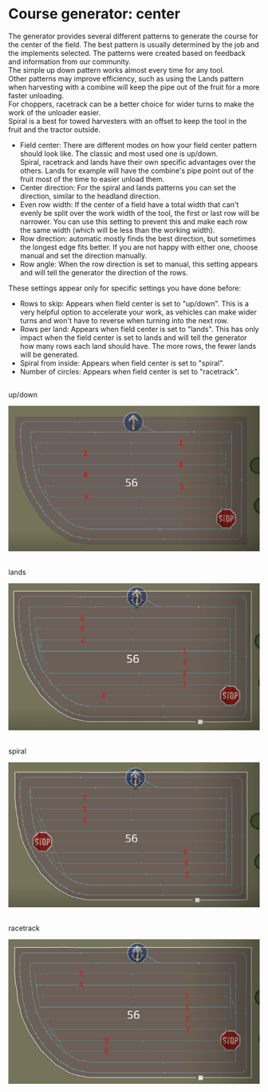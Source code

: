 # Course generator: center
  
The generator provides several different patterns to generate the course for the center of the field. The best pattern is usually determined by the job and the implements selected. The patterns were created based on feedback and information from our community.  
The simple up down pattern works almost every time for any tool.   
Other patterns may improve efficiency, such as using the Lands pattern when harvesting with a combine will keep the pipe out of the fruit for a more faster unloading.  
For choppers, racetrack can be a better choice for wider turns to make the work of the unloader easier.  
Spiral is a best for towed harvesters with an offset to keep the tool in the fruit and the tractor outside.  


  
- Field center: There are different modes on how your field center pattern should look like. The classic and most used one is up/down.  
Spiral, racetrack and lands have their own specific advantages over the others. Lands for example will have the combine's pipe point out of the fruit most of the time to easier unload them.  
- Center direction: For the spiral and lands patterns you can set the direction, similar to the headland direction.  
- Even row width: If the center of a field have a total width that can't evenly be split over the work width of the tool, the first or last row will be narrower. You can use this setting to prevent this and make each row the same width (which will be less than the working width).  
- Row direction: automatic mostly finds the best direction, but sometimes the longest edge fits better. If you are not happy with either one, choose manual and set the direction manually.  
- Row angle: When the row direction is set to manual, this setting appears and will tell the generator the direction of the rows.  
  
These settings appear only for specific settings you have done before:  
- Rows to skip: Appears when field center is set to "up/down". This is a very helpful option to accelerate your work, as vehicles can make wider turns and won't have to reverse when turning into the next row.  
- Rows per land: Appears when field center is set to "lands". This has only impact when the field center is set to lands and will tell the generator how many rows each land should have. The more rows, the fewer lands will be generated.  
- Spiral from inside: Appears when field center is set to "spiral".  
- Number of circles: Appears when field center is set to "racetrack".  


## 
up/down


![Image](../assets/images/updown_0_0_1024_591.png)

## 
lands


![Image](../assets/images/lands_0_0_1024_599.png)

## 
spiral


![Image](../assets/images/spiral_0_0_1024_590.png)

## 
racetrack


![Image](../assets/images/racetrack_0_0_1024_589.png)

